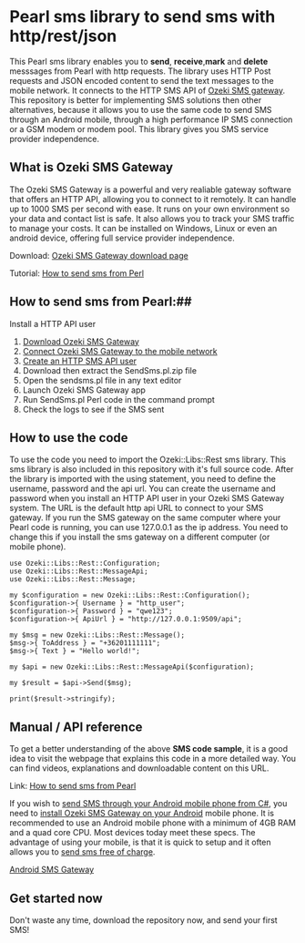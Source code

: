 # Pearl sms library to send sms with http/rest/json

This Pearl sms library enables you to **send**, **receive**,**mark** and **delete** messsages from Pearl with http requests. 
The library uses HTTP Post requests and JSON encoded content to send the text
messages to the mobile network. It connects to the HTTP SMS API of 
[Ozeki SMS gateway](https://ozeki-sms-gateway.com). This repository is better
for implementing SMS solutions then other alternatives, because it allows
you to use the same code to send SMS through an Android mobile, through
a high performance IP SMS connection or a GSM modem or modem pool. This
library gives you SMS service provider independence.

## What is Ozeki SMS Gateway 
The Ozeki SMS Gateway is a powerful and very realiable gateway software that offers an HTTP API, allowing you to connect to it remotely. It can handle up to 1000 SMS per second with ease. It runs on your own environment so your data and contact list is safe. It also allows you to track your SMS traffic to manage your costs. It can be installed on Windows, Linux or even an android device, offering full service provider independence.

Download: [Ozeki SMS Gateway download page](https://ozeki-sms-gateway.com/p_727-download-sms-gateway.html)

Tutorial: [How to send sms from Perl](https://ozeki-sms-gateway.com/p_858-perl-send-sms-with-the-http-rest-api-code-sample.html)


## How to send sms from Pearl:##
Install a HTTP API user
1. [Download Ozeki SMS Gateway](https://ozeki-sms-gateway.com/p_727-download-sms-gateway.html)
2. [Connect Ozeki SMS Gateway to the mobile network](https://ozeki-sms-gateway.com/p_70-mobile-network.html)
3. [Create an HTTP SMS API user](https://ozeki-sms-gateway.com/p_2102-create-an-http-sms-api-user-account.html)
4. Download then extract the SendSms.pl.zip file
5. Open the sendsms.pl file in any text editor
6. Launch Ozeki SMS Gateway app
7. Run SendSms.pl Perl code in the command prompt
8. Check the logs to see if the SMS sent

## How to use the code

To use the code you need to import the Ozeki::Libs::Rest sms library. This sms library is also included in this repository with it's full source code. After the library is imported with the using statement, you need to define the username, password and the api url. You can create the username and password when you install an HTTP API user in your Ozeki SMS Gateway system.
The URL is the default http api URL to connect to your SMS gateway. If you run the SMS gateway on the same computer where your Pearl code is running, you can use 127.0.0.1 as the ip address. You need to change this if you install the sms gateway on a different computer (or mobile phone).

```
use Ozeki::Libs::Rest::Configuration;
use Ozeki::Libs::Rest::MessageApi;
use Ozeki::Libs::Rest::Message;
 
my $configuration = new Ozeki::Libs::Rest::Configuration();
$configuration->{ Username } = "http_user";
$configuration->{ Password } = "qwe123";
$configuration->{ ApiUrl } = "http://127.0.0.1:9509/api";
 
my $msg = new Ozeki::Libs::Rest::Message();
$msg->{ ToAddress } = "+36201111111";
$msg->{ Text } = "Hello world!";
 
my $api = new Ozeki::Libs::Rest::MessageApi($configuration);
 
my $result = $api->Send($msg);
 
print($result->stringify);
```

## Manual / API reference
To get a better understanding of the above **SMS code sample**, it is a good
idea to visit the webpage that explains this code in a more detailed way.
You can find videos, explanations and downloadable content on this URL.

Link: [How to send sms from Pearl](https://ozeki-sms-gateway.com/p_858-perl-send-sms-with-the-http-rest-api-code-sample.html)

If you wish to [send SMS through your Android mobile phone from C#](https://android-sms-gateway.com/), 
you need to [install Ozeki SMS Gateway on your Android](https://ozeki-sms-gateway.com/p_2847-how-to-install-ozeki-sms-gateway-on-android.html) 
mobile phone. It is recommended to use an Android mobile phone with a minimum of 
4GB RAM and a quad core CPU. Most devices today meet these specs. The advantage
of using your mobile, is that it is quick to setup and it often allows you
to [send sms free of charge](https://android-sms-gateway.com/p_246-how-to-send-sms-free-of-charge.html).

[Android SMS Gateway](https://android-sms-gateway.com)

## Get started now

Don't waste any time, download the repository now, and send your first SMS!


